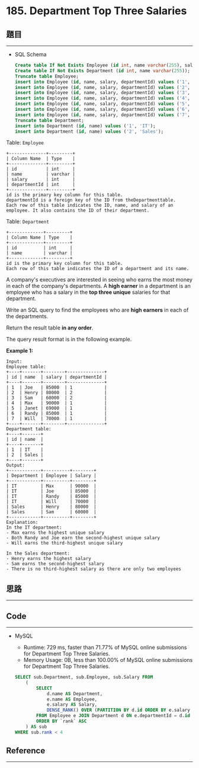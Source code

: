 # 185. Department Top Three Salaries

## 題目

---

- SQL Schema
    
    ```sql
    Create table If Not Exists Employee (id int, name varchar(255), salary int, departmentId int);
    Create table If Not Exists Department (id int, name varchar(255));
    Truncate table Employee;
    insert into Employee (id, name, salary, departmentId) values ('1', 'Joe', '85000', '1');
    insert into Employee (id, name, salary, departmentId) values ('2', 'Henry', '80000', '2');
    insert into Employee (id, name, salary, departmentId) values ('3', 'Sam', '60000', '2');
    insert into Employee (id, name, salary, departmentId) values ('4', 'Max', '90000', '1');
    insert into Employee (id, name, salary, departmentId) values ('5', 'Janet', '69000', '1');
    insert into Employee (id, name, salary, departmentId) values ('6', 'Randy', '85000', '1');
    insert into Employee (id, name, salary, departmentId) values ('7', 'Will', '70000', '1');
    Truncate table Department;
    insert into Department (id, name) values ('1', 'IT');
    insert into Department (id, name) values ('2', 'Sales');
    ```
    

Table: `Employee`

```
+--------------+---------+
| Column Name  | Type    |
+--------------+---------+
| id           | int     |
| name         | varchar |
| salary       | int     |
| departmentId | int     |
+--------------+---------+
id is the primary key column for this table.
departmentId is a foreign key of the ID from theDepartmenttable.
Each row of this table indicates the ID, name, and salary of an employee. It also contains the ID of their department.

```

Table: `Department`

```
+-------------+---------+
| Column Name | Type    |
+-------------+---------+
| id          | int     |
| name        | varchar |
+-------------+---------+
id is the primary key column for this table.
Each row of this table indicates the ID of a department and its name.

```

A company's executives are interested in seeing who earns the most money in each of the company's departments. A **high earner** in a department is an employee who has a salary in the **top three unique** salaries for that department.

Write an SQL query to find the employees who are **high earners** in each of the departments.

Return the result table **in any order**.

The query result format is in the following example.

**Example 1:**

```
Input:
Employee table:
+----+-------+--------+--------------+
| id | name  | salary | departmentId |
+----+-------+--------+--------------+
| 1  | Joe   | 85000  | 1            |
| 2  | Henry | 80000  | 2            |
| 3  | Sam   | 60000  | 2            |
| 4  | Max   | 90000  | 1            |
| 5  | Janet | 69000  | 1            |
| 6  | Randy | 85000  | 1            |
| 7  | Will  | 70000  | 1            |
+----+-------+--------+--------------+
Department table:
+----+-------+
| id | name  |
+----+-------+
| 1  | IT    |
| 2  | Sales |
+----+-------+
Output:
+------------+----------+--------+
| Department | Employee | Salary |
+------------+----------+--------+
| IT         | Max      | 90000  |
| IT         | Joe      | 85000  |
| IT         | Randy    | 85000  |
| IT         | Will     | 70000  |
| Sales      | Henry    | 80000  |
| Sales      | Sam      | 60000  |
+------------+----------+--------+
Explanation:
In the IT department:
- Max earns the highest unique salary
- Both Randy and Joe earn the second-highest unique salary
- Will earns the third-highest unique salary

In the Sales department:
- Henry earns the highest salary
- Sam earns the second-highest salary
- There is no third-highest salary as there are only two employees
```

## 思路

---

## Code

---

- MySQL
    
    
    - Runtime: 729 ms, faster than 71.77% of MySQL online submissions for Department Top Three Salaries.
    - Memory Usage: 0B, less than 100.00% of MySQL online submissions for Department Top Three Salaries.
    
    ```sql
    SELECT sub.Department, sub.Employee, sub.Salary FROM
        (
            SELECT 
                d.name AS Department,
                e.name AS Employee,
                e.salary AS Salary,
                DENSE_RANK() OVER (PARTITION BY d.id ORDER BY e.salary DESC) AS `rank`
            FROM Employee e JOIN Department d ON e.departmentId = d.id
            ORDER BY `rank` ASC
    	) AS sub
    WHERE sub.rank < 4
    ```
    

## Reference

---